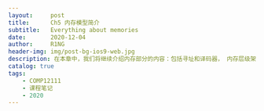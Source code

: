 ```yaml
---
layout:     post
title:      Ch5 内存模型简介
subtitle:   Everything about memories
date:       2020-12-04
author:     R1NG
header-img: img/post-bg-ios9-web.jpg
description: 在本章中，我们将继续介绍内存部分的内容：包括寻址和译码器， 内存层级架构， 寄存器内存， 缓存和SRAM与DRAM的操作。 
catalog: true
tags:
    - COMP12111
    - 课程笔记
    - 2020
---
```


